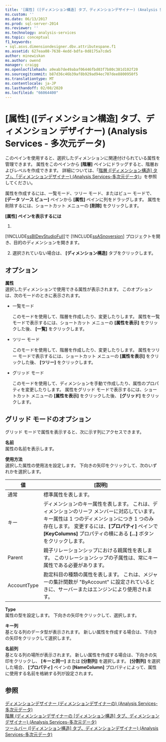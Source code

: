 ```yaml
---
title: '[属性] ([ディメンション構造] タブ、ディメンションデザイナー) (Analysis Services 多次元データ) |Microsoft Docs'
ms.custom: ''
ms.date: 06/13/2017
ms.prod: sql-server-2014
ms.reviewer: ''
ms.technology: analysis-services
ms.topic: conceptual
f1_keywords:
- sql.asvs.dimensiondesigner.dbv.attributespane.f1
ms.assetid: 627eaa08-7638-4edd-bdfa-0d8175a7cde5
author: minewiskan
ms.author: owend
manager: craigg
ms.openlocfilehash: a9eab7de49abaf06446fbd03f7b80c381d102f20
ms.sourcegitcommit: b87d36c46b39af8b929ad94ec707dee8800950f5
ms.translationtype: MT
ms.contentlocale: ja-JP
ms.lasthandoff: 02/08/2020
ms.locfileid: "66064400"
---
```

# <a name="attributes-dimension-structure-tab-dimension-designer-analysis-services---multidimensional-data"></a>[属性] ([ディメンション構造] タブ、ディメンション デザイナー) (Analysis Services - 多次元データ)
  このペインを使用すると、選択したディメンションに関連付けられている属性を管理できます。 属性をこのペインから **[階層]** ペインにドラッグすると、階層およびレベルを作成できます。 詳細については、「[階層 &#40;[ディメンション構造] タブ」、「ディメンションデザイナー&#41; &#40;Analysis Services-多次元データ&#41;](hierarchies-dimension-designer-analysis-services-multidimensional-data.md)」を参照してください。  
  
 属性を作成するには、一覧モード、ツリー モード、またはビュー モードで、 **[データ ソース ビュー]** ペインから **[属性]** ペインに列をドラッグします。 属性を削除するには、ショートカット メニューの **[削除]** をクリックします。  
  
 **[属性] ペインを表示するには**  
  
1.  
  [!INCLUDE[ssBIDevStudioFull](../includes/ssbidevstudiofull-md.md)]で [!INCLUDE[ssASnoversion](../includes/ssasnoversion-md.md)] プロジェクトを開き、目的のディメンションを開きます。  
  
2.  選択されていない場合は、 **[ディメンション構造]** タブをクリックします。  
  
## <a name="options"></a>オプション  
 **属性**  
 選択したディメンションで使用できる属性が表示されます。 このオプションは、次のモードのときに表示されます。  
  
-   一覧モード  
  
     このモードを使用して、階層を作成したり、変更したりします。 属性を一覧モードで表示するには、ショートカット メニューの **[属性を表示]** をクリックした後、 **[一覧]** をクリックします。  
  
-   ツリー モード  
  
     このモードを使用して、階層を作成したり、変更したりします。 属性をツリー モードで表示するには、ショートカット メニューの **[属性を表示]** をクリックした後、 **[ツリー]** をクリックします。  
  
-   グリッド モード  
  
     このモードを使用して、ディメンションを手動で作成したり、属性のプロパティを変更したりします。 属性をグリッド モードで表示するには、ショートカット メニューの **[属性を表示]** をクリックした後、 **[グリッド]** をクリックします。  
  
## <a name="grid-mode-options"></a>グリッド モードのオプション  
 グリッド モードで属性を表示すると、次に示す列にアクセスできます。  
  
 **名前**  
 属性の名前を表示します。  
  
 **使用方法**  
 選択した属性の使用法を設定します。 下向きの矢印をクリックして、次のいずれかを選択します。  
  
|値|[説明]|  
|-----------|-----------------|  
|通常 |標準属性を表します。|  
|キー|ディメンションのキー属性を表します。 これは、ディメンションのリーフ メンバーに対応しています。 キー属性は 1 つのディメンションにつき 1 つのみ存在します。 変更するには、**[プロパティ]** ペインで **[KeyColumns]** プロパティの横にある **[...]** ボタンをクリックします。|  
|Parent|親子リレーションシップにおける親属性を表します。 このリレーションシップの子属性は、常にキー属性である必要があります。|  
|AccountType|勘定科目の種類の属性を表します。 これは、メジャーの集計関数が "ByAccount" に設定されているときに、サーバーまたはエンジンにより使用されます。|  
  
 **Type**  
 属性の型を設定します。 下向きの矢印をクリックして、選択します。  
  
 **キー列**  
 基となる列のデータ型が表示されます。 新しい属性を作成する場合は、下向きの矢印をクリックして選択します。  
  
 **名前列**  
 基となる列の場所が表示されます。 新しい属性を作成する場合は、下向きの矢印をクリックし、 **[キーと同一]** または **[分割列]** を選択します。 
  **[分割列]** を選択した場合、 **[プロパティ]** ペインの **[NameColumn]** プロパティによって、属性に使用する名前を格納する列が設定されます。  
  
## <a name="see-also"></a>参照  
 [ディメンションデザイナー &#40;ディメンションデザイナーの&#41; &#40;Analysis Services-多次元データ&#41;](dimension-structure-dimension-designer-analysis-services-multidimensional-data.md)   
 [階層 &#40;ディメンションデザイナーの [ディメンション構造] タブ、ディメンションデザイナー&#41; &#40;Analysis Services-多次元データ&#41;](hierarchies-dimension-designer-analysis-services-multidimensional-data.md)   
 [ツールバー &#40;[ディメンション構造] タブ、ディメンションデザイナー&#41; &#40;Analysis Services-多次元データ&#41;](toolbar-dimension-structure-designer-analysis-services-multidimensional-data.md)  
  
  
